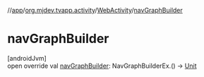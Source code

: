 //[app](../../../index.md)/[org.mjdev.tvapp.activity](../index.md)/[WebActivity](index.md)/[navGraphBuilder](nav-graph-builder.md)

# navGraphBuilder

[androidJvm]\
open override val [navGraphBuilder](nav-graph-builder.md): NavGraphBuilderEx.() -&gt; [Unit](https://kotlinlang.org/api/latest/jvm/stdlib/kotlin/-unit/index.html)
